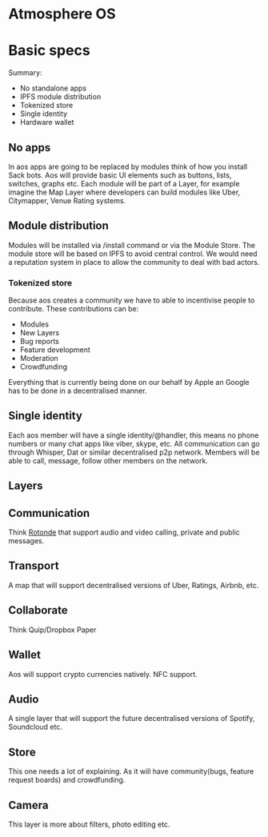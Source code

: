 # Atmosphere OS
# Basic specs
Summary:
- No standalone apps
- IPFS module distribution
- Tokenized store
- Single identity
- Hardware wallet

## No apps
In aos apps are going to be replaced by modules think of how you install Sack bots. Aos will provide basic UI elements such as buttons, lists, switches, graphs etc. Each module will be part of a Layer, for example imagine the Map Layer where developers can build modules like Uber, Citymapper, Venue Rating systems.
## Module distribution
Modules will be installed via /install command or via the Module Store. The module store will be based on IPFS to avoid central control. We would need a reputation system in place to allow the community to deal with bad actors.
### Tokenized store
Because aos creates a community we have to able to incentivise people to contribute. These contributions can be:
- Modules
- New Layers
- Bug reports
- Feature development
- Moderation
- Crowdfunding 

Everything that is currently being done on our behalf by Apple an Google has to be done in a decentralised manner.

## Single identity
Each aos member will have a single identity/@handler, this means no phone numbers or many chat apps like viber, skype, etc. All communication can go through Whisper, Dat or similar decentralised p2p network. Members will be able to call, message, follow other members on the network.
## Layers
## Communication
Think [Rotonde](https://github.com/rotonde) that support audio and video calling, private and public messages.
## Transport
A map that will support decentralised versions of Uber, Ratings, Airbnb, etc.
## Collaborate
Think Quip/Dropbox Paper
## Wallet
Aos will support crypto currencies natively. NFC support.
## Audio
A single layer that will support the future decentralised versions of Spotify, Soundcloud etc. 
## Store
This one needs a lot of explaining. As it will have community(bugs, feature request boards) and crowdfunding.
## Camera
This layer is more about filters, photo editing etc.
